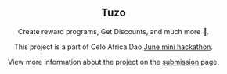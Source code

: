 <!-- TITLE -->
<p align="center"> 
 <h2 align="center">Tuzo</h2>
<p align="center">Create reward programs, Get Discounts, and much more 🎉.</p>
</p>

<p align="center">This project is a part of Celo Africa Dao <a href="https://celo-africa-dao-codejams.devpost.com">June mini hackathon</a>.</p>


<p align="center">View more information about the project on the <a href="https://devpost.com/software/tuzo">submission</a> page.</p>



